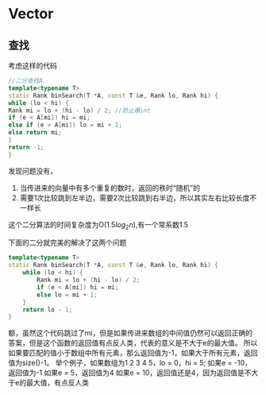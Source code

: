 # Vector

## 查找

考虑这样的代码

```c++
//二分查找A
template<typename T>
static Rank binSearch(T *A, const T &e, Rank lo, Rank hi) {
while (lo < hi) {
Rank mi = lo + (hi - lo) / 2; //防止爆int
if (e < A[mi]) hi = mi;
else if (e > A[mi]) lo = mi + 1;
else return mi;
}
return -1;
} 
```

发现问题没有，

1. 当传进来的向量中有多个重复的数时，返回的秩时“随机”的
2. 需要1次比较跳到左半边，需要2次比较跳到右半边，所以其实左右比较长度不一样长

这个二分算法的时间复杂度为O($1.5log_2n$),有一个常系数1.5

下面的二分就完美的解决了这两个问题

```c++
template<typename T>
static Rank binSearch(T *A, const T &e, Rank lo, Rank hi) {
    while (lo < hi) {
        Rank mi = lo + (hi - lo) / 2;
        if (e < A[mi]) hi = mi;
        else lo = mi + 1;
    }
    return lo - 1;
}
```
额，虽然这个代码跳过了mi，但是如果传进来数组的中间值仍然可以返回正确的答案，但是这个函数的返回值有点反人类，代表的意义是不大于e的最大值。
所以如果要匹配的值小于数组中所有元素，那么返回值为-1，如果大于所有元素，返回值为size()-1。
举个例子，如果数组为1 2 3 4 5，lo = 0，hi = 5;
如果e = -10，返回值为-1
如果e = 5，返回值为4
如果e = 10，返回值还是4，因为返回值是不大于e的最大值，有点反人类
